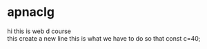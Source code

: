 # apnaclg
hi this is web d course <br> this create a new line
this is what we have to do so that 
const c=40;

